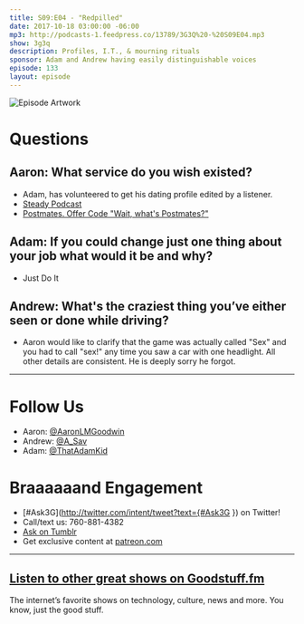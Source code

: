 ```yaml
---
title: S09:E04 - "Redpilled"
date: 2017-10-18 03:00:00 -06:00
mp3: http://podcasts-1.feedpress.co/13789/3G3Q%20-%20S09E04.mp3
show: 3g3q
description: Profiles, I.T., & mourning rituals
sponsor: Adam and Andrew having easily distinguishable voices
episode: 133
layout: episode
---
```


![Episode Artwork]([tk])

# Questions 

## Aaron: What service do you wish existed?
- Adam, has volunteered to get his dating profile edited by a listener.
- [Steady Podcast](http://www.steadypodcast.com)
- [Postmates. Offer Code &quot;Wait, what's Postmates?&quot;](https://postmates.com)

## Adam: If you could change just one thing about your job what would it be and why?
- Just Do It 

## Andrew: What's the craziest thing you’ve either seen or done while driving?
- Aaron would like to clarify that the game was actually called "Sex" and you had to call "sex!" any time you saw a car with one headlight. All other details are consistent. He is deeply sorry he forgot. 

---

# Follow Us
* Aaron: [@AaronLMGoodwin](http://twitter.com/aaronlmgoodwin)
* Andrew: [@A_Sav](http://twitter.com/a_sav)
* Adam: [@ThatAdamKid](http://twitter.com/thatadamkid)

# Braaaaaand Engagement
* [#Ask3G](http://twitter.com/intent/tweet?text={#Ask3G }) on Twitter!
* Call/text us: 760-881-4382
* [Ask on Tumblr](http://3g3q.co/ask)
* Get exclusive content at [patreon.com](http://www.patreon.com/3g3q)

***

## [Listen to other great shows on Goodstuff.fm](http://goodstuff.fm/)
The internet’s favorite shows on technology, culture, news and more. You know, just the good stuff.
